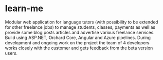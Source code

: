 # learn-me

Modular web application for language tutors (with possibility to be extended for other freelance jobs) to manage students, classes, payments as well as provide some blog posts articles and advertise various freelance services.
Build using ASP.NET, Orchard Core, Angular and Azure pipelines.
During development and ongoing work on the project the team of 4 developers works closely with the customer and gets feedback from the beta version users.